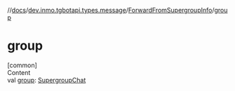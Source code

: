 //[docs](../../../index.md)/[dev.inmo.tgbotapi.types.message](../index.md)/[ForwardFromSupergroupInfo](index.md)/[group](group.md)



# group  
[common]  
Content  
val [group](group.md): [SupergroupChat](../../dev.inmo.tgbotapi.types.chat.abstracts/-supergroup-chat/index.md)  



